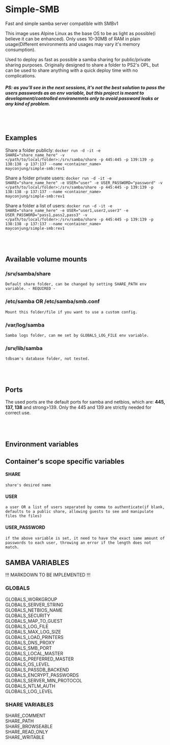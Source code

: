 # Simple-SMB
 Fast and simple samba server compatible with SMBv1

 This image uses Alpine Linux as the base OS to be as light as possible(i believe it can be enhanced). Only uses 10-30MB of RAM in plain usage(Different environments and usages may vary it's memory consumption).

 Used to deploy as fast as possible a samba sharing for public/private sharing purposes. Originally designed to share a folder to PS2's OPL, but can be used to share anything with a quick deploy time with no complications.

 <h5>PS: as you'll see in the next sessions, it's not the best solution to pass the users passwords as an env variable, but this project is meant to development/controlled environemnts only to avoid password leaks or any kind of problem.<h5>

<br><br>

## Examples
 Share a folder publicly: <code>docker run -d -it -e SHARE="share_name_here" -v </path/to/local/folder>:/srv/samba/share -p 445:445 -p 139:139 -p 138:138 -p 137:137 --name <container_name> mayconjung/simple-smb:rev1</code>

 Share a folder private users: <code>docker run -d -it -e SHARE="share_name_here" -e USER="user" -e USER_PASSWORD="password" -v </path/to/local/folder>:/srv/samba/share -p 445:445 -p 139:139 -p 138:138 -p 137:137 --name <container_name> mayconjung/simple-smb:rev1</code>

 Share a folder a list of users: <code>docker run -d -it -e SHARE="share_name_here" -e USER="user1,user2,user3" -e USER_PASSWORD="pass1,pass2,pass3" -v </path/to/local/folder>:/srv/samba/share -p 445:445 -p 139:139 -p 138:138 -p 137:137 --name <container_name> mayconjung/simple-smb:rev1</code>

<br><br>

## Available volume mounts
<h3>/srv/samba/share</h3>
<code>Default share folder, can be changed by setting SHARE_PATH env variable. - REQUIRED -</code>
<br>

<h3>/etc/samba OR /etc/samba/smb.conf</h3>
<code>Mount this folder/file if you want to use a custom config.</code>
<br>
<h3>/var/log/samba</h3>
<code>Samba logs folder, can me set by GLOBALS_LOG_FILE env variable.</code>
<br>
<h3>/srv/lib/samba</h3>
<code>tdbsam's database folder, not tested.</code>

<br><br>

## Ports
The used ports are the default ports for samba and netbios, which are: <strong>445, 137, 138</strong> and strong>139</strong>. Only the 445 and 139 are strictly needed for correct use.

<br><br>

## Environment variables
<h2>Container's scope specific variables</h2>
<h4>SHARE</h4> 
<code>share's desired name</code>

<h4>USER</h4>
<code>a user OR a list of users separated by comma to authenticate(if blank, defaults to a public share, allowing guests to see and manipulate files the files)</code>

<h4>USER_PASSWORD</h4>
<code>if the above variable is set, it need to have the exact same amount of passwords to each user, throwing an error if the length does not match.</code>

<h2>SAMBA VARIABLES</h2>
!!! MARKDOWN TO BE IMPLEMENTED !!!
<h3>GLOBALS</h3>
GLOBALS_WORKGROUP<br>
GLOBALS_SERVER_STRING<br>
GLOBALS_NETBIOS_NAME<br>
GLOBALS_SECURITY<br>
GLOBALS_MAP_TO_GUEST<br>
GLOBALS_LOG_FILE<br>
GLOBALS_MAX_LOG_SIZE<br>
GLOBALS_LOAD_PRINTERS<br>
GLOBALS_DNS_PROXY<br>
GLOBALS_SMB_PORT<br>
GLOBALS_LOCAL_MASTER<br>
GLOBALS_PREFERRED_MASTER<br>
GLOBALS_OS_LEVEL<br>
GLOBALS_PASSDB_BACKEND<br>
GLOBALS_ENCRYPT_PASSWORDS<br>
GLOBALS_SERVER_MIN_PROTOCOL<br>
GLOBALS_NTLM_AUTH<br>
GLOBALS_LOG_LEVEL<br>

<h3>SHARE VARIABLES</h3>
SHARE_COMMENT<br>
SHARE_PATH<br>
SHARE_BROWSEABLE<br>
SHARE_READ_ONLY<br>
SHARE_WRITABLE<br>